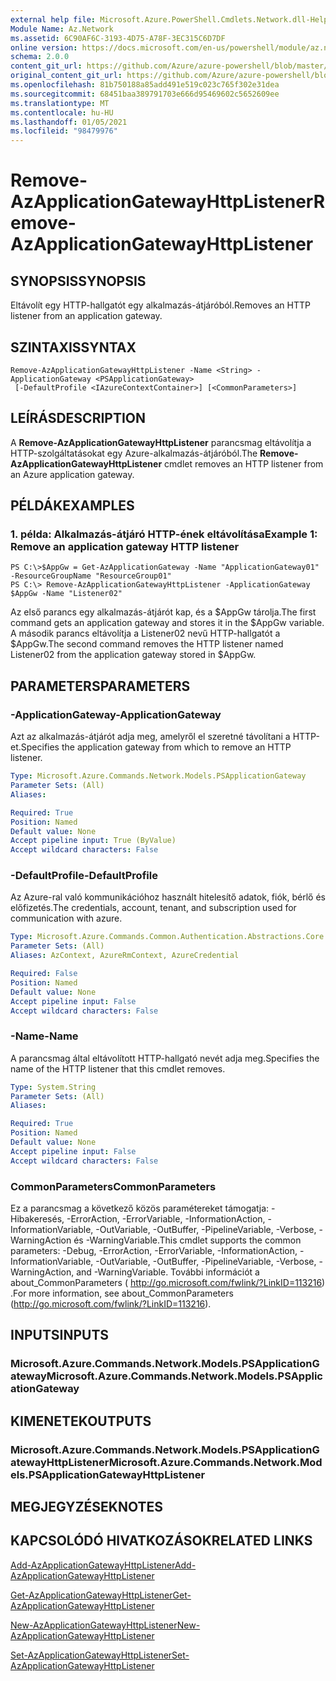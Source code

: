 ```yaml
---
external help file: Microsoft.Azure.PowerShell.Cmdlets.Network.dll-Help.xml
Module Name: Az.Network
ms.assetid: 6C90AF6C-3193-4D75-A78F-3EC315C6D7DF
online version: https://docs.microsoft.com/en-us/powershell/module/az.network/remove-azapplicationgatewayhttplistener
schema: 2.0.0
content_git_url: https://github.com/Azure/azure-powershell/blob/master/src/Network/Network/help/Remove-AzApplicationGatewayHttpListener.md
original_content_git_url: https://github.com/Azure/azure-powershell/blob/master/src/Network/Network/help/Remove-AzApplicationGatewayHttpListener.md
ms.openlocfilehash: 81b750188a85add491e519c023c765f302e31dea
ms.sourcegitcommit: 68451baa389791703e666d95469602c5652609ee
ms.translationtype: MT
ms.contentlocale: hu-HU
ms.lasthandoff: 01/05/2021
ms.locfileid: "98479976"
---
```

# <span data-ttu-id="fcc9e-101">Remove-AzApplicationGatewayHttpListener</span><span class="sxs-lookup"><span data-stu-id="fcc9e-101">Remove-AzApplicationGatewayHttpListener</span></span>

## <span data-ttu-id="fcc9e-102">SYNOPSIS</span><span class="sxs-lookup"><span data-stu-id="fcc9e-102">SYNOPSIS</span></span>
<span data-ttu-id="fcc9e-103">Eltávolít egy HTTP-hallgatót egy alkalmazás-átjáróból.</span><span class="sxs-lookup"><span data-stu-id="fcc9e-103">Removes an HTTP listener from an application gateway.</span></span>

## <span data-ttu-id="fcc9e-104">SZINTAXIS</span><span class="sxs-lookup"><span data-stu-id="fcc9e-104">SYNTAX</span></span>

```
Remove-AzApplicationGatewayHttpListener -Name <String> -ApplicationGateway <PSApplicationGateway>
 [-DefaultProfile <IAzureContextContainer>] [<CommonParameters>]
```

## <span data-ttu-id="fcc9e-105">LEÍRÁS</span><span class="sxs-lookup"><span data-stu-id="fcc9e-105">DESCRIPTION</span></span>
<span data-ttu-id="fcc9e-106">A **Remove-AzApplicationGatewayHttpListener** parancsmag eltávolítja a HTTP-szolgáltatásokat egy Azure-alkalmazás-átjáróból.</span><span class="sxs-lookup"><span data-stu-id="fcc9e-106">The **Remove-AzApplicationGatewayHttpListener** cmdlet removes an HTTP listener from an Azure application gateway.</span></span>

## <span data-ttu-id="fcc9e-107">PÉLDÁK</span><span class="sxs-lookup"><span data-stu-id="fcc9e-107">EXAMPLES</span></span>

### <span data-ttu-id="fcc9e-108">1. példa: Alkalmazás-átjáró HTTP-ének eltávolítása</span><span class="sxs-lookup"><span data-stu-id="fcc9e-108">Example 1: Remove an application gateway HTTP listener</span></span>
```
PS C:\>$AppGw = Get-AzApplicationGateway -Name "ApplicationGateway01" -ResourceGroupName "ResourceGroup01"
PS C:\> Remove-AzApplicationGatewayHttpListener -ApplicationGateway $AppGw -Name "Listener02"
```

<span data-ttu-id="fcc9e-109">Az első parancs egy alkalmazás-átjárót kap, és a $AppGw tárolja.</span><span class="sxs-lookup"><span data-stu-id="fcc9e-109">The first command gets an application gateway and stores it in the $AppGw variable.</span></span>
<span data-ttu-id="fcc9e-110">A második parancs eltávolítja a Listener02 nevű HTTP-hallgatót a $AppGw.</span><span class="sxs-lookup"><span data-stu-id="fcc9e-110">The second command removes the HTTP listener named Listener02 from the application gateway stored in $AppGw.</span></span>

## <span data-ttu-id="fcc9e-111">PARAMETERS</span><span class="sxs-lookup"><span data-stu-id="fcc9e-111">PARAMETERS</span></span>

### <span data-ttu-id="fcc9e-112">-ApplicationGateway</span><span class="sxs-lookup"><span data-stu-id="fcc9e-112">-ApplicationGateway</span></span>
<span data-ttu-id="fcc9e-113">Azt az alkalmazás-átjárót adja meg, amelyről el szeretné távolítani a HTTP-et.</span><span class="sxs-lookup"><span data-stu-id="fcc9e-113">Specifies the application gateway from which to remove an HTTP listener.</span></span>

```yaml
Type: Microsoft.Azure.Commands.Network.Models.PSApplicationGateway
Parameter Sets: (All)
Aliases:

Required: True
Position: Named
Default value: None
Accept pipeline input: True (ByValue)
Accept wildcard characters: False
```

### <span data-ttu-id="fcc9e-114">-DefaultProfile</span><span class="sxs-lookup"><span data-stu-id="fcc9e-114">-DefaultProfile</span></span>
<span data-ttu-id="fcc9e-115">Az Azure-ral való kommunikációhoz használt hitelesítő adatok, fiók, bérlő és előfizetés.</span><span class="sxs-lookup"><span data-stu-id="fcc9e-115">The credentials, account, tenant, and subscription used for communication with azure.</span></span>

```yaml
Type: Microsoft.Azure.Commands.Common.Authentication.Abstractions.Core.IAzureContextContainer
Parameter Sets: (All)
Aliases: AzContext, AzureRmContext, AzureCredential

Required: False
Position: Named
Default value: None
Accept pipeline input: False
Accept wildcard characters: False
```

### <span data-ttu-id="fcc9e-116">-Name</span><span class="sxs-lookup"><span data-stu-id="fcc9e-116">-Name</span></span>
<span data-ttu-id="fcc9e-117">A parancsmag által eltávolított HTTP-hallgató nevét adja meg.</span><span class="sxs-lookup"><span data-stu-id="fcc9e-117">Specifies the name of the HTTP listener that this cmdlet removes.</span></span>

```yaml
Type: System.String
Parameter Sets: (All)
Aliases:

Required: True
Position: Named
Default value: None
Accept pipeline input: False
Accept wildcard characters: False
```

### <span data-ttu-id="fcc9e-118">CommonParameters</span><span class="sxs-lookup"><span data-stu-id="fcc9e-118">CommonParameters</span></span>
<span data-ttu-id="fcc9e-119">Ez a parancsmag a következő közös paramétereket támogatja: -Hibakeresés, -ErrorAction, -ErrorVariable, -InformationAction, -InformationVariable, -OutVariable, -OutBuffer, -PipelineVariable, -Verbose, -WarningAction és -WarningVariable.</span><span class="sxs-lookup"><span data-stu-id="fcc9e-119">This cmdlet supports the common parameters: -Debug, -ErrorAction, -ErrorVariable, -InformationAction, -InformationVariable, -OutVariable, -OutBuffer, -PipelineVariable, -Verbose, -WarningAction, and -WarningVariable.</span></span> <span data-ttu-id="fcc9e-120">További információt a about_CommonParameters ( http://go.microsoft.com/fwlink/?LinkID=113216) .</span><span class="sxs-lookup"><span data-stu-id="fcc9e-120">For more information, see about_CommonParameters (http://go.microsoft.com/fwlink/?LinkID=113216).</span></span>

## <span data-ttu-id="fcc9e-121">INPUTS</span><span class="sxs-lookup"><span data-stu-id="fcc9e-121">INPUTS</span></span>

### <span data-ttu-id="fcc9e-122">Microsoft.Azure.Commands.Network.Models.PSApplicationGateway</span><span class="sxs-lookup"><span data-stu-id="fcc9e-122">Microsoft.Azure.Commands.Network.Models.PSApplicationGateway</span></span>

## <span data-ttu-id="fcc9e-123">KIMENETEK</span><span class="sxs-lookup"><span data-stu-id="fcc9e-123">OUTPUTS</span></span>

### <span data-ttu-id="fcc9e-124">Microsoft.Azure.Commands.Network.Models.PSApplicationGatewayHttpListener</span><span class="sxs-lookup"><span data-stu-id="fcc9e-124">Microsoft.Azure.Commands.Network.Models.PSApplicationGatewayHttpListener</span></span>

## <span data-ttu-id="fcc9e-125">MEGJEGYZÉSEK</span><span class="sxs-lookup"><span data-stu-id="fcc9e-125">NOTES</span></span>

## <span data-ttu-id="fcc9e-126">KAPCSOLÓDÓ HIVATKOZÁSOK</span><span class="sxs-lookup"><span data-stu-id="fcc9e-126">RELATED LINKS</span></span>

[<span data-ttu-id="fcc9e-127">Add-AzApplicationGatewayHttpListener</span><span class="sxs-lookup"><span data-stu-id="fcc9e-127">Add-AzApplicationGatewayHttpListener</span></span>](./Add-AzApplicationGatewayHttpListener.md)

[<span data-ttu-id="fcc9e-128">Get-AzApplicationGatewayHttpListener</span><span class="sxs-lookup"><span data-stu-id="fcc9e-128">Get-AzApplicationGatewayHttpListener</span></span>](./Get-AzApplicationGatewayHttpListener.md)

[<span data-ttu-id="fcc9e-129">New-AzApplicationGatewayHttpListener</span><span class="sxs-lookup"><span data-stu-id="fcc9e-129">New-AzApplicationGatewayHttpListener</span></span>](./New-AzApplicationGatewayHttpListener.md)

[<span data-ttu-id="fcc9e-130">Set-AzApplicationGatewayHttpListener</span><span class="sxs-lookup"><span data-stu-id="fcc9e-130">Set-AzApplicationGatewayHttpListener</span></span>](./Set-AzApplicationGatewayHttpListener.md)



